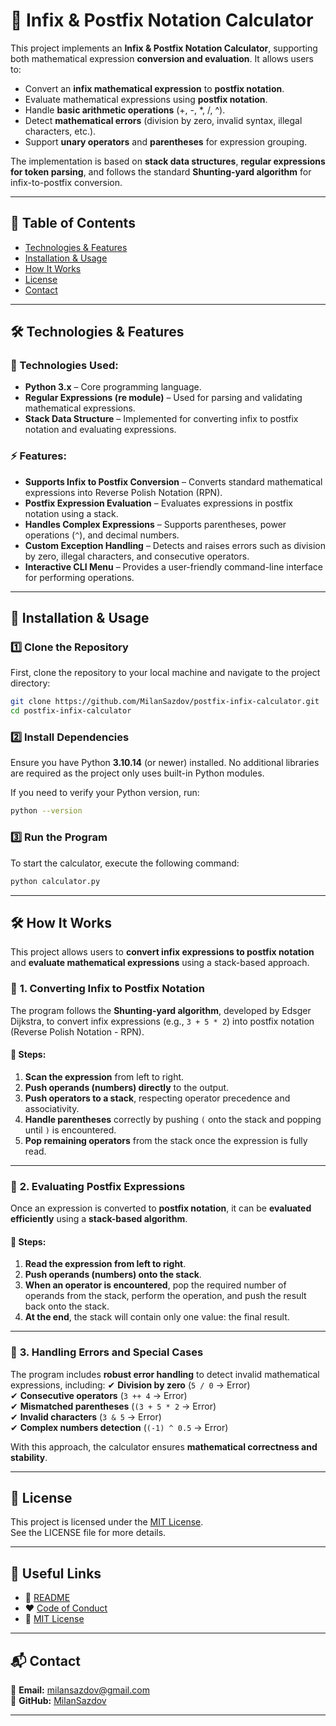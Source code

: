 # 🧮 Infix & Postfix Notation Calculator  

This project implements an **Infix & Postfix Notation Calculator**, supporting both mathematical expression **conversion and evaluation**. It allows users to:  

- Convert an **infix mathematical expression** to **postfix notation**.  
- Evaluate mathematical expressions using **postfix notation**.  
- Handle **basic arithmetic operations** (+, -, *, /, ^).  
- Detect **mathematical errors** (division by zero, invalid syntax, illegal characters, etc.).  
- Support **unary operators** and **parentheses** for expression grouping.  

The implementation is based on **stack data structures**, **regular expressions for token parsing**, and follows the standard **Shunting-yard algorithm** for infix-to-postfix conversion.  

---

## 📑 Table of Contents

- [Technologies & Features](#-technologies--features)
- [Installation & Usage](#-installation--usage)
- [How It Works](#-how-it-works)
- [License](#-license)
- [Contact](#-contact)

---

## 🛠 Technologies & Features

### 🔹 Technologies Used:
- **Python 3.x** – Core programming language.
- **Regular Expressions (re module)** – Used for parsing and validating mathematical expressions.
- **Stack Data Structure** – Implemented for converting infix to postfix notation and evaluating expressions.

### ⚡ Features:
- **Supports Infix to Postfix Conversion** – Converts standard mathematical expressions into Reverse Polish Notation (RPN).
- **Postfix Expression Evaluation** – Evaluates expressions in postfix notation using a stack.
- **Handles Complex Expressions** – Supports parentheses, power operations (`^`), and decimal numbers.
- **Custom Exception Handling** – Detects and raises errors such as division by zero, illegal characters, and consecutive operators.
- **Interactive CLI Menu** – Provides a user-friendly command-line interface for performing operations.

---

## 🔧 Installation & Usage

### 1️⃣ Clone the Repository
First, clone the repository to your local machine and navigate to the project directory:

```sh
git clone https://github.com/MilanSazdov/postfix-infix-calculator.git
cd postfix-infix-calculator
```

### 2️⃣ Install Dependencies

Ensure you have Python **3.10.14** (or newer) installed. No additional libraries are required as the project only uses built-in Python modules.

If you need to verify your Python version, run:

```sh
python --version
```

### 3️⃣ Run the Program

To start the calculator, execute the following command:

```sh
python calculator.py
```

---

## 🛠 How It Works

This project allows users to **convert infix expressions to postfix notation** and **evaluate mathematical expressions** using a stack-based approach.

### 🔹 **1. Converting Infix to Postfix Notation**
The program follows the **Shunting-yard algorithm**, developed by Edsger Dijkstra, to convert infix expressions (e.g., `3 + 5 * 2`) into postfix notation (Reverse Polish Notation - RPN).

#### 📝 **Steps:**
1. **Scan the expression** from left to right.
2. **Push operands (numbers) directly** to the output.
3. **Push operators to a stack**, respecting operator precedence and associativity.
4. **Handle parentheses** correctly by pushing `(` onto the stack and popping until `)` is encountered.
5. **Pop remaining operators** from the stack once the expression is fully read.

---

### 🔹 **2. Evaluating Postfix Expressions**
Once an expression is converted to **postfix notation**, it can be **evaluated efficiently** using a **stack-based algorithm**.

#### 📝 **Steps:**
1. **Read the expression from left to right**.
2. **Push operands (numbers) onto the stack**.
3. **When an operator is encountered**, pop the required number of operands from the stack, perform the operation, and push the result back onto the stack.
4. **At the end**, the stack will contain only one value: the final result.

---

### 🔹 **3. Handling Errors and Special Cases**
The program includes **robust error handling** to detect invalid mathematical expressions, including:
✔ **Division by zero** (`5 / 0` → Error)  
✔ **Consecutive operators** (`3 ++ 4` → Error)  
✔ **Mismatched parentheses** (`(3 + 5 * 2` → Error)  
✔ **Invalid characters** (`3 & 5` → Error)  
✔ **Complex numbers detection** (`(-1) ^ 0.5` → Error)  

With this approach, the calculator ensures **mathematical correctness and stability**.

---

## 📜 License  
This project is licensed under the [MIT License](LICENSE.md).  
See the LICENSE file for more details.  

---

## 🔗 Useful Links  

- 📖 [README](README.md)  
- ❤️ [Code of Conduct](CODE_OF_CONDUCT.md)  
- 📜 [MIT License](LICENSE.md)  

---

## 📬 Contact  
📧 **Email:** [milansazdov@gmail.com](mailto:milansazdov@gmail.com)  
🐙 **GitHub:** [MilanSazdov](https://github.com/MilanSazdov)  

---

